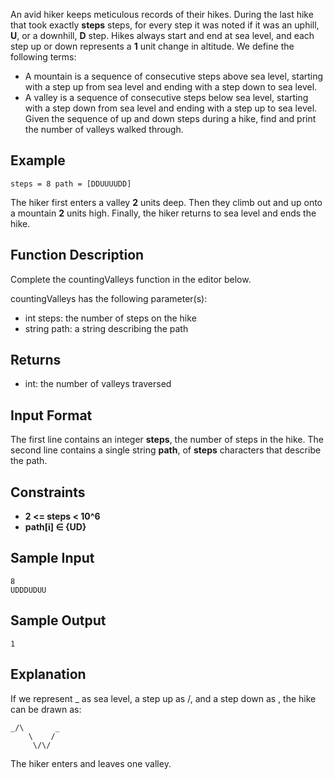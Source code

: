 An avid hiker keeps meticulous records of their hikes. During the last hike that took exactly **steps** steps, for every step it was noted if it was an uphill, **U**, or a downhill, **D** step. Hikes always start and end at sea level, and each step up or down represents a **1** unit change in altitude. We define the following terms:

- A mountain is a sequence of consecutive steps above sea level, starting with a step up from sea level and ending with a step down to sea level.
- A valley is a sequence of consecutive steps below sea level, starting with a step down from sea level and ending with a step up to sea level.
Given the sequence of up and down steps during a hike, find and print the number of valleys walked through.

## Example

    steps = 8 path = [DDUUUUDD]

The hiker first enters a valley **2** units deep. Then they climb out and up onto a mountain **2** units high. Finally, the hiker returns to sea level and ends the hike.

## Function Description

Complete the countingValleys function in the editor below.

countingValleys has the following parameter(s):

- int steps: the number of steps on the hike
- string path: a string describing the path
## Returns

- int: the number of valleys traversed
## Input Format

The first line contains an integer **steps**, the number of steps in the hike.
The second line contains a single string **path**, of **steps** characters that describe the path.

## Constraints

- **2 <= steps < 10^6**
- **path[i] ∈ {UD}**

## Sample Input

    8
    UDDDUDUU
## Sample Output

    1
## Explanation

If we represent _ as sea level, a step up as /, and a step down as \, the hike can be drawn as:

    _/\       _
        \    /
         \/\/
The hiker enters and leaves one valley.